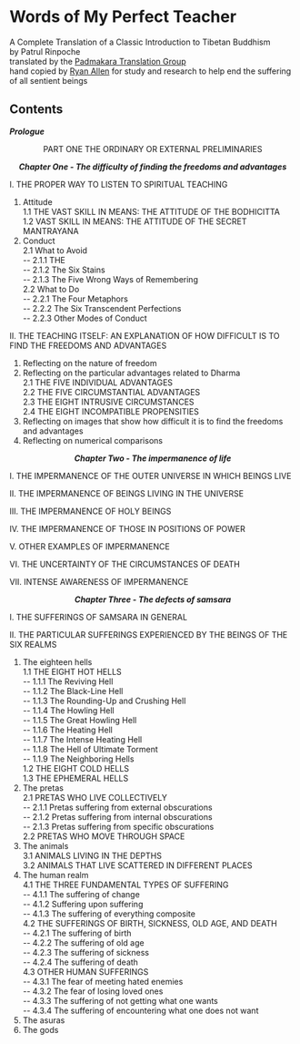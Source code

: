 # Words of My Perfect Teacher
A Complete Translation of a Classic Introduction to Tibetan Buddhism  
by Patrul Rinpoche  
translated by the [Padmakara Translation Group](https://www.shambhala.com/padmakara-translation-group-home/)   
hand copied by [Ryan Allen](https://github.com/ryanallen/words-of-my-perfect-teacher) for study and research to help end the suffering of all sentient beings  
  
## Contents  

***Prologue***  

<p align="center">PART ONE  
THE ORDINARY OR EXTERNAL PRELIMINARIES</p>  

***<p align="center">Chapter One - The difficulty of finding the freedoms and advantages***</p>  

I. THE PROPER WAY TO LISTEN TO SPIRITUAL TEACHING  
1. Attitude  
  1.1 THE VAST SKILL IN MEANS: THE ATTITUDE OF THE BODHICITTA  
  1.2 VAST SKILL IN MEANS: THE ATTITUDE OF THE SECRET MANTRAYANA  
2. Conduct  
  2.1 What to Avoid  
    -- 2.1.1 THE  
    -- 2.1.2 The Six Stains  
    -- 2.1.3 The Five Wrong Ways of Remembering  
  2.2 What to Do  
    -- 2.2.1 The Four Metaphors  
    -- 2.2.2 The Six Transcendent Perfections  
    -- 2.2.3 Other Modes of Conduct  

II. THE TEACHING ITSELF: AN EXPLANATION OF HOW DIFFICULT IS TO FIND THE FREEDOMS AND ADVANTAGES  
1. Reflecting on the nature of freedom  
2. Reflecting on the particular advantages related to Dharma  
  2.1 THE FIVE INDIVIDUAL ADVANTAGES  
  2.2 THE FIVE CIRCUMSTANTIAL ADVANTAGES  
  2.3 THE EIGHT INTRUSIVE CIRCUMSTANCES  
  2.4 THE EIGHT INCOMPATIBLE PROPENSITIES  
3. Reflecting on images that show how difficult it is to find the freedoms and advantages  
4. Reflecting on numerical comparisons  

***<p align="center">Chapter Two - The impermanence of life***</p>  

I. THE IMPERMANENCE OF THE OUTER UNIVERSE IN WHICH BEINGS LIVE  

II. THE IMPERMANENCE OF BEINGS LIVING IN THE UNIVERSE  

III. THE IMPERMANENCE OF HOLY BEINGS  

IV. THE IMPERMANENCE OF THOSE IN POSITIONS OF POWER

V. OTHER EXAMPLES OF IMPERMANENCE

VI. THE UNCERTAINTY OF THE CIRCUMSTANCES OF DEATH  

VII. INTENSE AWARENESS OF IMPERMANENCE  

***<p align="center">Chapter Three - The defects of samsara***</p>  

I. THE SUFFERINGS OF SAMSARA IN GENERAL  

II. THE PARTICULAR SUFFERINGS EXPERIENCED BY THE BEINGS OF THE SIX REALMS  
1. The eighteen hells  
  1.1 THE EIGHT HOT HELLS  
    -- 1.1.1 The Reviving Hell  
    -- 1.1.2 The Black-Line Hell  
    -- 1.1.3 The Rounding-Up and Crushing Hell  
    -- 1.1.4 The Howling Hell  
    -- 1.1.5 The Great Howling Hell  
    -- 1.1.6 The Heating Hell  
    -- 1.1.7 The Intense Heating Hell  
    -- 1.1.8 The Hell of Ultimate Torment  
    -- 1.1.9 The Neighboring Hells  
  1.2 THE EIGHT COLD HELLS  
  1.3 THE EPHEMERAL HELLS  
2. The pretas  
  2.1 PRETAS WHO LIVE COLLECTIVELY  
  -- 2.1.1 Pretas suffering from external obscurations  
  -- 2.1.2 Pretas suffering from internal obscurations  
  -- 2.1.3 Pretas suffering from specific obscurations  
  2.2 PRETAS WHO MOVE THROUGH SPACE  
3. The animals  
  3.1 ANIMALS LIVING IN THE DEPTHS  
  3.2 ANIMALS THAT LIVE SCATTERED IN DIFFERENT PLACES  
4. The human realm  
  4.1 THE THREE FUNDAMENTAL TYPES OF SUFFERING  
  -- 4.1.1 The suffering of change  
  -- 4.1.2 Suffering upon suffering  
  -- 4.1.3 The suffering of everything composite  
  4.2 THE SUFFERINGS OF BIRTH, SICKNESS, OLD AGE, AND DEATH  
  -- 4.2.1 The suffering of birth  
  -- 4.2.2 The suffering of old age  
  -- 4.2.3 The suffering of sickness  
  -- 4.2.4 The suffering of death  
  4.3 OTHER HUMAN SUFFERINGS  
  -- 4.3.1 The fear of meeting hated enemies  
  -- 4.3.2 The fear of losing loved ones  
  -- 4.3.3 The suffering of not getting what one wants  
  -- 4.3.4 The suffering of encountering what one does not want  
  5. The asuras  
  6. The gods  